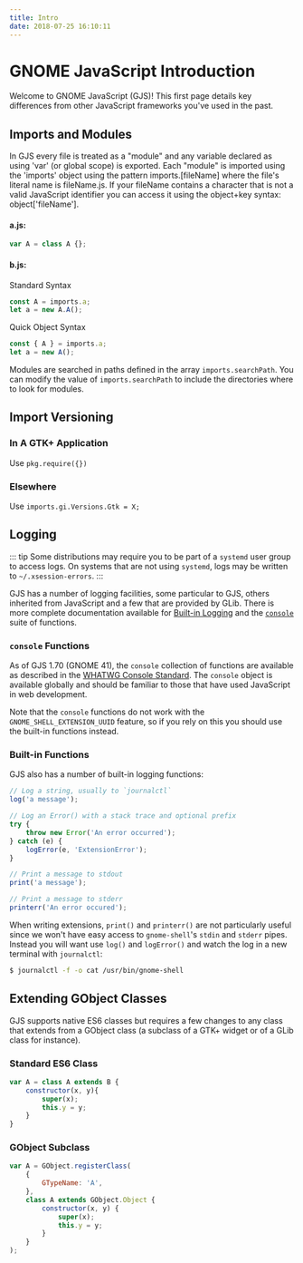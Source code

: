 ```yaml
---
title: Intro
date: 2018-07-25 16:10:11
---
```


# GNOME JavaScript Introduction

Welcome to GNOME JavaScript (GJS)! This first page details key differences from other JavaScript frameworks you've used in the past.

## Imports and Modules

In GJS every file is treated as a "module" and any variable declared as using 'var' (or global scope) is exported. Each "module" is imported using the 'imports' object using the pattern imports.[fileName] where the file's literal name is fileName.js. If your fileName contains a character that is not a valid JavaScript identifier you can access it using the object+key syntax: object['fileName'].

#### a.js:

```js
var A = class A {};
```

#### b.js:

Standard Syntax

```js
const A = imports.a;
let a = new A.A();
```

Quick Object Syntax

```js
const { A } = imports.a;
let a = new A();
```

Modules are searched in paths defined in the array `imports.searchPath`. You can modify the value of `imports.searchPath` to include the directories where to look for modules.

## Import Versioning

### In A GTK+ Application

Use `pkg.require({})`

### Elsewhere

Use `imports.gi.Versions.Gtk = X;`

## Logging

::: tip
Some distributions may require you to be part of a `systemd` user group to access logs. On systems that are not using `systemd`, logs may be written to `~/.xsession-errors`.
:::

GJS has a number of logging facilities, some particular to GJS, others inherited from JavaScript and a few that are provided by GLib. There is more complete documentation available for [Built-in Logging][logging-docs] and the [`console`][console-docs] suite of functions.

### `console` Functions

As of GJS 1.70 (GNOME 41), the `console` collection of functions are available as described in the [WHATWG Console Standard][console-standard]. The `console` object is available globally and should be familiar to those that have used JavaScript in web development.

Note that the `console` functions do not work with the `GNOME_SHELL_EXTENSION_UUID` feature, so if you rely on this you should use the built-in functions instead.

### Built-in Functions

GJS also has a number of built-in logging functions:

```js
// Log a string, usually to `journalctl`
log('a message');

// Log an Error() with a stack trace and optional prefix
try {
    throw new Error('An error occurred');
} catch (e) {
    logError(e, 'ExtensionError');
}

// Print a message to stdout
print('a message');

// Print a message to stderr
printerr('An error occured');
```

When writing extensions, `print()` and `printerr()` are not particularly useful since we won't have easy access to `gnome-shell`'s `stdin` and `stderr` pipes. Instead you will want use `log()` and `logError()` and watch the log in a new terminal with `journalctl`:

```sh
$ journalctl -f -o cat /usr/bin/gnome-shell
```

## Extending GObject Classes

GJS supports native ES6 classes but requires a few changes to any class that extends from a GObject class (a subclass of a GTK+ widget or of a GLib class for instance).

### Standard ES6 Class

```js
var A = class A extends B {
    constructor(x, y){
        super(x);
        this.y = y;
    }
}
```

### GObject Subclass

```js
var A = GObject.registerClass(
    {
        GTypeName: 'A',
    }, 
    class A extends GObject.Object {
        constructor(x, y) {
            super(x);
            this.y = y;            
        }
    }
);
```


[console-standard]: https://console.spec.whatwg.org/
[console-docs]: https://gjs-docs.gnome.org/gjs/console.md
[logging-docs]: https://gjs-docs.gnome.org/gjs/logging.md
